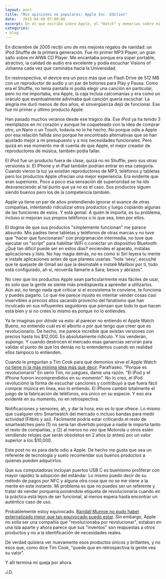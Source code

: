 ```yaml
---
layout: post
title: "Mis opiniones no populares: Apple Inc. Edition"
date:   2015-04-09 07:00:00
excerpt: En el que escribo sobre Apple, el "Watch" y memorias sobre mi iPod Shuffle de primera generación.
categories:
- blog
---
```


En diciembre de 2005 recibí uno de mis mejores regalos de navidad: un iPod Shuffle de la primera generación. Fue mi primer MP3 Player, un gran salto sobre mi AIWA CD Player. Me encantaba porque era súper portable, atractivo, la calidad de audio era excelente y podía escuchar Visions of Johanna cada vez que caminaba hacia la Universidad. 

En restrospectiva, el device era un poco más que un Flash Drive de 512 MB con un reproductor de audio y un par de botones para Play y Pausa. Como era el Shuffle, no tenía pantalla ni podía elegir una canción en particular, pero no me importaba, era Apple, la caja incluía calcomanías y era como un oráculo que eventualmente adivinaba qué canción quería escuchar. La alegría me duró menos de dos años, el sinvergüenza dejó de funcionar. Ese fue mi primer y último producto Apple.

Han pasado muchos veranos desde ese trágico día. Ese iPod ya ha tenido 3 reemplazos en mi corazón y aunque he coqueteado con la idea de comprar otro, un Nano o un Touch, todavía no lo he hecho. No porque odie a Apple por esa relación fallida sino porque he encontrado alternativas que se han ajustado mejor a mi presupuesto y a mis necesidades funcionales. Pero quizá en ese momento me di cuenta de que Apple, el mejor creador de reproductores de música, también podía fallar.

El iPod fue un producto fuera de clase, quizá no mi Shuffle, pero sus otras versiones sí. El iPhone y el iPad también podrían entrar en esa categoría. Cuando vieron la luz ya existían reproductores de MP3, teléfonos y tabletas pero los productos Apple ofrecían una mejor experiencia. Era evidente que eran superiores. Poco a poco esa sensación de superioridad se ha ido desvaneciendo al tal punto que ya no es el caso. Sus productos siguen siendo buenos pero los de la competencia también.

Apple ya tiene un par de años pretendiendo ignorar el avance de otras compañías, intentando ridiculizar otros productos y luego copiando algunas de las funciones de estos. Y está genial. A quién le importa, es su problema, incluso si mejoran sus propios teléfonos o lo que sea, bien por ellos.

El dogma de que sus productos "simplemente funcionan" me parece absurdo. Mis padres tiene tabletas y teléfonos de otras marcas y no tuve que "hacer que funcionaran" con programación intermedia, no tuve que ejecutar un "script" para habilitar WiFi o conectar un dispositivo Bluetooth. ¿Qué tan difícil puede ser en estos días? enciendes el aparato, instalas aplicaciones y listo. No hay magia detrás, no es como si Siri leyera tu mente e instale aplicaciones antes de que planees usarlas: "hola 'sexy', escuché que te quejaste de Gmail así que la desinstalé e instalé Mailbox por tí, todo está configurado, ah sí, recuerda llamarle a Sara; besos y abrazos".

No creo que los productos Apple sean particularmente más fáciles de usar, es solo que la gente se siente más predispuesta a aprender a utilizarlos. Aún así, no tengo nada qué criticar si el ecosistema te conviene, te funciona y puedes pagarlo. Lo que me parece injusto es intentar vender cosas casi inservibles a precios altos sacando provecho del fanatismo que han inculcado en sus influyentes seguidores que piensan que todo lo que hacen está bien y si no crees lo mismo es porque no lo entiendes.

Ya te imaginas por dónde va esto: al parecer no entiendo el Apple Watch. Bueno, no entiendo cuál es el alborto o por qué tengo que creer que es revolucionario. De hecho, me parece increíble que existan versiones con precios hasta los $12,000. Es absolutamente ridículo. Y los venderán, supongo. Y cuando destrocen el mercado esas ganancias servirán para validar el punto de que los demás no lo entendemos cuando en realidad ellos tampoco lo entienden.

Cuando le preguntan a Tim Cook para qué demonios sirve el Apple Watch [no tiene ni la más mínima idea más qué decir](http://daringfireball.net/linked/2015/03/18/cook-interview-schlender-tetzeli). Parafraseo. "Porque es revolucionario" En serio Tim, no juegues, dame una razón. "El iPod y el iPhone fueron incomprendidos en su momento". No lo creo, el iPod revolucionó la forma de escuchar canciones y contribuyó a que fuera fácil comprar música en línea, eso lo entiendo. El iPhone cambió totalmente el juego de la fabricación de teléfonos, era único en su especie. Y eso era evidente en su momento, no en retrospectiva.

Notificaciones y sensores, ah, y dar la hora, eso es lo que ofrece. Lo mismo que cualquier otro Smartwatch del mercado o incluso bandas para medir actividad (Fitbits y así). Fácilmente podría estar criticando el resto de smartwatches pero (1) no sería tan divertido porque a nadie le importa tanto el resto de compañías, y (2) al menos no veo que Motorola u otros estén vendiendo relojes que serán obsoletos en 2 años (o antes) por un valor superior a los $10,000.

Este post no es para darle odio a Apple. De hecho me gusta que sea un referente de tecnología y suelo recomendar sus buenos productos a quienes pueden adquirirlos. 

Que sus computadoras incluyan puertos USB C es buenísimo proliferar con mayor rapidez la adopción del estándar. Lo mismo puedo decir de su método de pagos por NFC y alguna otra cosa que no se me viene a la mente en este instante. Mi problema es que no puedes ser un referente y tratar de vender porquería poniéndole etiqueta de revolucionaria cuando en la práctica está lejos de ser funcional, al menos espera hasta encontrar un auténtico caso de uso.

Probablemente estoy equivocado. [Randall Munroe no pudo haber externalizado mejor que tan equivocado puedo estar](http://www.xkcd.com/1497/). Sin embargo, Apple no solía ser una compañía que "revolucionaba por revolucionar", estaban en una isla aparte y ahora parece que sus "inventos" son respuestas a otros productos y no a la identificación de necesidades reales. 

De verdad quisiera ver nuevamente esos productos únicos y brillantes, y no esos que, como dice Tim Cook, "puede que en retrospectiva la gente vea su valor".

Y allí termina mi queja por ahora.

J.D.
